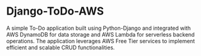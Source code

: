 # Django-ToDo-AWS
A simple To-Do application built using Python-Django and integrated with AWS DynamoDB for data storage and AWS Lambda for serverless backend operations. The application leverages AWS Free Tier services to implement efficient and scalable CRUD functionalities.
